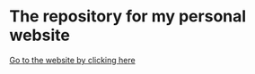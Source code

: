 # The repository for my personal website

[Go to the website by clicking here](https://ehodzic.github.io/)